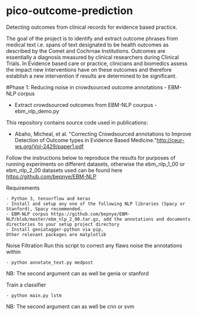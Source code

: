 # pico-outcome-prediction
Detecting outcomes from clinical records for evidence based practice.

The goal of the project is to identify and extract outcome phrases from medical text i.e. spans of text designated to be health outcomes as described by the Comet and Cochrnae Institutions. Outcomes are essentially a diagnosis measured by clinical researchers during Clinical Trials. In Evidence based care or practice, clinicians and biomedics assess the impact new interventions have on these outcomes and therefore establish a new intervention if results are determined to be significant.

#Phase 1: Reducing noise in crowdsourced outcome annotations - EBM-NLP corpus
- Extract crowdsourced outcomes from EBM-NLP courpus - ebm_nlp_demo.py

This repository contains source code used in publications:
- Abaho, Micheal, et al. "Correcting Crowdsourced annotations to Improve Detection of Outcome types in Evidence Based Medicine."http://ceur-ws.org/Vol-2429/paper1.pdf

Follow the instructions below to reproduce the results for purposes of running experiments on different datasets, otherwise the ebm_nlp_1_00 or ebm_nlp_2_00 datasets used can be found here https://github.com/bepnye/EBM-NLP 

Requirements
```
- Python 3, tensorflow and keras
- Install and setup any one of the following NLP libraries (Spacy or Stanford), Spacy recommended.
- EBM-NLP corpus https://github.com/bepnye/EBM-NLP/blob/master/ebm_nlp_2_00.tar.gz, add the annotations and documents directories to your setup project directory
- Install geniatagger-python via pip,
Other relevant packages are matplotlib
```
Noise Filtration
Run this script to correct any flaws noise  the annotations within

```
- python annotate_text.py medpost
```
NB: The second argument can as well be genia or stanford

Train a classifier
```
- python main.py lstm
```
NB: The second argument can as well be cnn or svm

